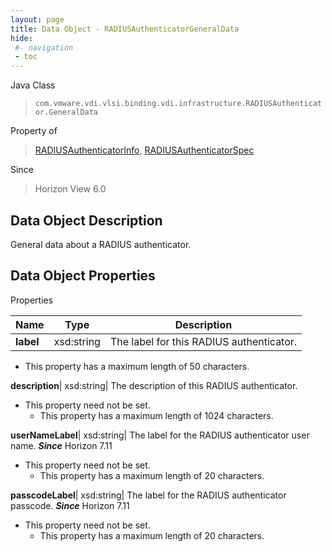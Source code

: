 ```yaml
---
layout: page
title: Data Object - RADIUSAuthenticatorGeneralData
hide:
 #- navigation
 - toc
---
```






Java Class  
> `com.vmware.vdi.vlsi.binding.vdi.infrastructure.RADIUSAuthenticator.GeneralData`

Property of  
> [RADIUSAuthenticatorInfo](vdi.infrastructure.RADIUSAuthenticator.RADIUSAuthenticatorInfo.md#field_detail), [RADIUSAuthenticatorSpec](vdi.infrastructure.RADIUSAuthenticator.RADIUSAuthenticatorSpec.md#field_detail)

Since  
> Horizon View 6.0


## Data Object Description 

General data about a RADIUS authenticator. 

## Data Object Properties

Properties

Name |  Type |  Description   
---|---|---  
**label**|  xsd:string|  The label for this RADIUS authenticator.   


  * This property has a maximum length of 50 characters. 

  
**description**|  xsd:string|  The description of this RADIUS authenticator.   


* This property need not be set.
  * This property has a maximum length of 1024 characters. 

  
**userNameLabel**|  xsd:string|  The label for the RADIUS authenticator user name.  **_Since_** Horizon 7.11  


* This property need not be set.
  * This property has a maximum length of 20 characters. 

  
**passcodeLabel**|  xsd:string|  The label for the RADIUS authenticator passcode.  **_Since_** Horizon 7.11  


* This property need not be set.
  * This property has a maximum length of 20 characters. 

  
  
  
   
  
  
